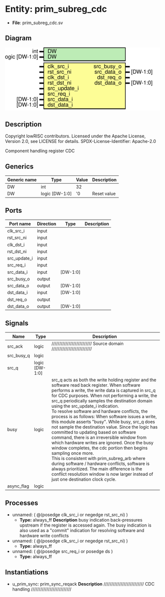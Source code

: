 # Entity: prim_subreg_cdc

- **File**: prim_subreg_cdc.sv
## Diagram

![Diagram](prim_subreg_cdc.svg "Diagram")
## Description

 Copyright lowRISC contributors.
 Licensed under the Apache License, Version 2.0, see LICENSE for details.
 SPDX-License-Identifier: Apache-2.0

 Component handling register CDC

## Generics

| Generic name | Type           | Value | Description   |
| ------------ | -------------- | ----- | ------------- |
| DW           | int            | 32    |               |
| DW           | logic [DW-1:0] | '0    |  Reset value  |
## Ports

| Port name    | Direction | Type     | Description |
| ------------ | --------- | -------- | ----------- |
| clk_src_i    | input     |          |             |
| rst_src_ni   | input     |          |             |
| clk_dst_i    | input     |          |             |
| rst_dst_ni   | input     |          |             |
| src_update_i | input     |          |             |
| src_req_i    | input     |          |             |
| src_data_i   | input     | [DW-1:0] |             |
| src_busy_o   | output    |          |             |
| src_data_o   | output    | [DW-1:0] |             |
| dst_data_i   | input     | [DW-1:0] |             |
| dst_req_o    | output    |          |             |
| dst_data_o   | output    | [DW-1:0] |             |
## Signals

| Name       | Type           | Description                                                                                                                                                                                                                                                                                                                                                                                                                                                                                                                                                                                                                                                                                                                                                                                                                                                                                                                                                                            |
| ---------- | -------------- | -------------------------------------------------------------------------------------------------------------------------------------------------------------------------------------------------------------------------------------------------------------------------------------------------------------------------------------------------------------------------------------------------------------------------------------------------------------------------------------------------------------------------------------------------------------------------------------------------------------------------------------------------------------------------------------------------------------------------------------------------------------------------------------------------------------------------------------------------------------------------------------------------------------------------------------------------------------------------------------- |
| src_ack    | logic          | //////////////////////////  Source domain //////////////////////////                                                                                                                                                                                                                                                                                                                                                                                                                                                                                                                                                                                                                                                                                                                                                                                                                                                                                                                   |
| src_busy_q | logic          |                                                                                                                                                                                                                                                                                                                                                                                                                                                                                                                                                                                                                                                                                                                                                                                                                                                                                                                                                                                        |
| src_q      | logic [DW-1:0] |                                                                                                                                                                                                                                                                                                                                                                                                                                                                                                                                                                                                                                                                                                                                                                                                                                                                                                                                                                                        |
| busy       | logic          |  src_q acts as both the write holding register and the software read back  register.  When software performs a write, the write data is captured in src_q for  CDC purposes.  When not performing a write, the src_q periodically  samples the destination domain using the src_update_i indication.<br>  To resolve software and hardware conflicts, the process is as follows:  When software issues a write, this module asserts "busy".  While busy,  src_q does not sample the destination value.  Since the  logic has committed to updating based on software command, there is an irreversible  window from which hardware writes are ignored.  Once the busy window completes,  the cdc portion then begins sampling once more.<br>  This is consistent with prim_subreg_arb where during software / hardware conflicts,  software is always prioritized.  The main difference is the conflict resolution window  is now larger instead of just one destination clock cycle.  |
| async_flag | logic          |                                                                                                                                                                                                                                                                                                                                                                                                                                                                                                                                                                                                                                                                                                                                                                                                                                                                                                                                                                                        |
## Processes
- unnamed: ( @(posedge clk_src_i or negedge rst_src_ni) )
  - **Type:** always_ff
**Description**
 busy indication back-pressures upstream if the register is accessed  again.  The busy indication is also used as a "commit" indication for  resolving software and hardware write conflicts 
- unnamed: ( @(posedge clk_src_i or negedge rst_src_ni) )
  - **Type:** always_ff
- unnamed: ( @(posedge src_req_i or posedge ds )
  - **Type:** always_ff
## Instantiations

- u_prim_sync: prim_sync_reqack
**Description**
//////////////////////////
 CDC handling
//////////////////////////

